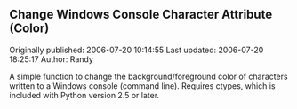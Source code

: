 ## Change Windows Console Character Attribute (Color)

Originally published: 2006-07-20 10:14:55
Last updated: 2006-07-20 18:25:17
Author: Randy 

A simple function to change the background/foreground color of characters written to a Windows console (command line). Requires ctypes, which is included with Python version 2.5 or later.